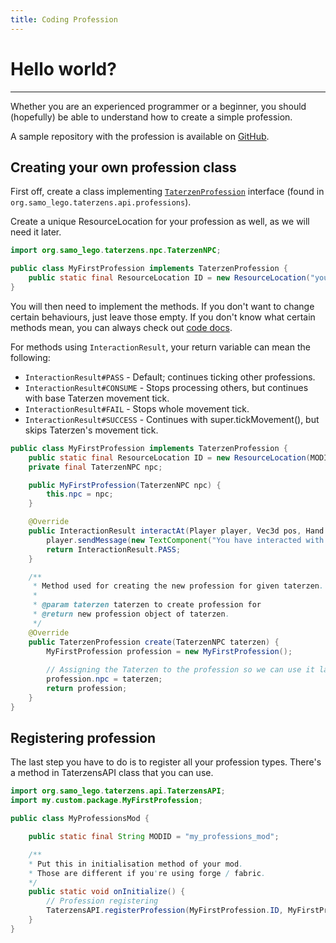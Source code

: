 ```yaml
---
title: Coding Profession
---
```



# Hello world?

---

Whether you are an experienced programmer or a beginner,
you should (hopefully) be able to understand how to create
a simple profession.

A sample repository with the profession is
available on [GitHub](https://www.github.com/samolego/TaterzenProfessionExampleMod).

## Creating your own profession class
First off, create a class implementing
[`TaterzenProfession`](https://samolego.github.io/Taterzens/dokka/latest-snapshot/common/common/org.samo_lego.taterzens.api.professions/-taterzen-profession/index.html)
interface (found in `org.samo_lego.taterzens.api.professions`).

Create a unique ResourceLocation for your profession as well, as we will
need it later.


```java
import org.samo_lego.taterzens.npc.TaterzenNPC;

public class MyFirstProfession implements TaterzenProfession {
	public static final ResourceLocation ID = new ResourceLocation("your_mod_id", "my_profession");
}
```

You will then need to implement the methods.
If you don't want to change certain behaviours, just leave those empty.
If you don't know what certain methods mean, you can always check out
[code docs](https://samolego.github.io/Taterzens/dokka/latest-snapshot/common/common/org.samo_lego.taterzens.api.professions/-taterzen-profession/index.html).

For methods using `InteractionResult`, your return variable can mean the following:

* `InteractionResult#PASS` - Default; continues ticking other professions.
* `InteractionResult#CONSUME` - Stops processing others, but continues with base Taterzen movement tick.
* `InteractionResult#FAIL` - Stops whole movement tick.
* `InteractionResult#SUCCESS` - Continues with super.tickMovement(), but skips Taterzen's movement tick.

```java
public class MyFirstProfession implements TaterzenProfession {
    public static final ResourceLocation ID = new ResourceLocation(MODID, "my_profession");
    private final TaterzenNPC npc;

    public MyFirstProfession(TaterzenNPC npc) {
        this.npc = npc;
    }

    @Override
    public InteractionResult interactAt(Player player, Vec3d pos, Hand hand) {
        player.sendMessage(new TextComponent("You have interacted with ").append(this.npc.getName()), false);
        return InteractionResult.PASS;
    }

    /**
     * Method used for creating the new profession for given taterzen.
     *
     * @param taterzen taterzen to create profession for
     * @return new profession object of taterzen.
     */
    @Override
    public TaterzenProfession create(TaterzenNPC taterzen) {
        MyFirstProfession profession = new MyFirstProfession();
		
        // Assigning the Taterzen to the profession so we can use it later.
        profession.npc = taterzen;
        return profession;
    }
}
```

## Registering profession
The last step you have to do is to register all your profession types.
There's a method in TaterzensAPI class that you can use.

```java
import org.samo_lego.taterzens.api.TaterzensAPI;
import my.custom.package.MyFirstProfession;

public class MyProfessionsMod {

    public static final String MODID = "my_professions_mod";

    /**
	* Put this in initialisation method of your mod.
	* Those are different if you're using forge / fabric.
    */
    public static void onInitialize() {
        // Profession registering
        TaterzensAPI.registerProfession(MyFirstProfession.ID, MyFirstProfession::new);
    }
}

```
